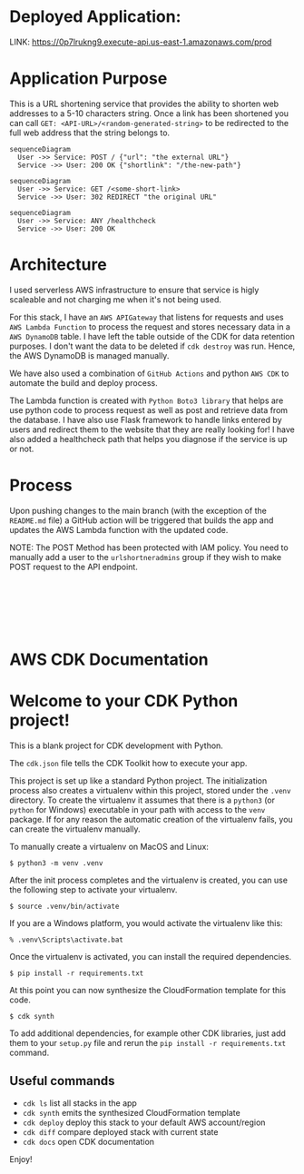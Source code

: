 # Deployed Application:
LINK: https://0p7lrukng9.execute-api.us-east-1.amazonaws.com/prod

# Application Purpose
This is a URL shortening service that provides the ability to shorten web addresses to a 5-10 characters string. Once a link has been shortened you can call `GET: <API-URL>/<random-generated-string>` to be redirected to the full web address that the string belongs to.

```mermaid
sequenceDiagram
  User ->> Service: POST / {"url": "the external URL"}
  Service ->> User: 200 OK {"shortlink": "/the-new-path"}
```

```mermaid
sequenceDiagram
  User ->> Service: GET /<some-short-link>
  Service ->> User: 302 REDIRECT "the original URL"
```

```mermaid
sequenceDiagram
  User ->> Service: ANY /healthcheck
  Service ->> User: 200 OK
```


# Architecture
I used serverless AWS infrastructure to ensure that service is higly scaleable and not charging me when it's not being used.

For this stack, I have an `AWS APIGateway` that listens for requests and uses `AWS Lambda Function` to process the request and stores necessary data in a `AWS DynamoDB` table. I have left the table outside of the CDK for data retention purposes. I don't want the data to be deleted if `cdk destroy` was run. Hence, the AWS DynamoDB is managed manually.

We have also used a combination of `GitHub Actions` and python `AWS CDK` to automate the build and deploy process.

The Lambda function is created with `Python Boto3 library` that helps are use python code to process request as well as post and retrieve data from the database. I have also use Flask framework to handle links entered by users and redirect them to the website that they are really looking for! I have also added a healthcheck path that helps you diagnose if the service is up or not.


# Process
Upon pushing changes to the main branch (with the exception of the `README.md` file) a GitHub action will be triggered that builds the app and updates the AWS Lambda function with the updated code.

NOTE: The POST Method has been protected with IAM policy. You need to manually add a user to the `urlshortneradmins` group if they wish to make POST request to the API endpoint.


<br/><br/><br/><br/><br/>

# AWS CDK Documentation
# Welcome to your CDK Python project!

This is a blank project for CDK development with Python.

The `cdk.json` file tells the CDK Toolkit how to execute your app.

This project is set up like a standard Python project.  The initialization
process also creates a virtualenv within this project, stored under the `.venv`
directory.  To create the virtualenv it assumes that there is a `python3`
(or `python` for Windows) executable in your path with access to the `venv`
package. If for any reason the automatic creation of the virtualenv fails,
you can create the virtualenv manually.

To manually create a virtualenv on MacOS and Linux:

```
$ python3 -m venv .venv
```

After the init process completes and the virtualenv is created, you can use the following
step to activate your virtualenv.

```
$ source .venv/bin/activate
```

If you are a Windows platform, you would activate the virtualenv like this:

```
% .venv\Scripts\activate.bat
```

Once the virtualenv is activated, you can install the required dependencies.

```
$ pip install -r requirements.txt
```

At this point you can now synthesize the CloudFormation template for this code.

```
$ cdk synth
```

To add additional dependencies, for example other CDK libraries, just add
them to your `setup.py` file and rerun the `pip install -r requirements.txt`
command.

## Useful commands

 * `cdk ls`          list all stacks in the app
 * `cdk synth`       emits the synthesized CloudFormation template
 * `cdk deploy`      deploy this stack to your default AWS account/region
 * `cdk diff`        compare deployed stack with current state
 * `cdk docs`        open CDK documentation

Enjoy!
